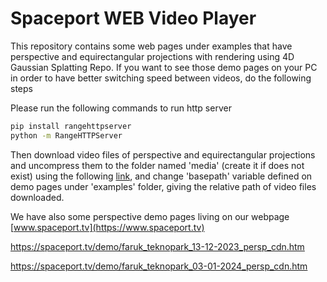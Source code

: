 
# Spaceport WEB Video Player 

This repository contains some web pages under examples that have perspective and equirectangular projections with rendering using 4D Gaussian Splatting Repo. If you want to see those demo pages on your PC in order to have better switching speed between videos, do the following steps

Please run the following commands to run http server

```bash
pip install rangehttpserver
python -m RangeHTTPServer
```

Then download video files of perspective and equirectangular projections and uncompress them to the folder named 'media' (create it if does not exist) using the following [link](https://drive.google.com/drive/folders/1sQWfPb7Wn0ZMFkwqEsrObqPNYHN048OC?usp=sharing), and change 'basepath' variable defined on demo pages under 'examples' folder, giving the relative path of video files downloaded.

We have also some perspective demo pages living on our webpage [www.spaceport.tv](https://www.spaceport.tv)

https://spaceport.tv/demo/faruk_teknopark_13-12-2023_persp_cdn.htm 

https://spaceport.tv/demo/faruk_teknopark_03-01-2024_persp_cdn.htm
